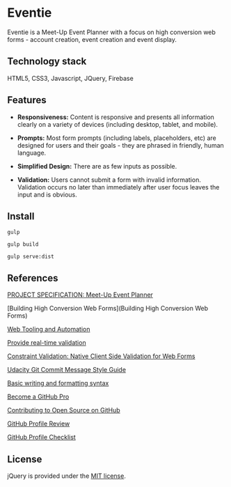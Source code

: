 # Eventie 
Eventie is a Meet-Up Event Planner with a focus on high conversion web forms - account creation, event creation and event display.

## Technology stack
HTML5, CSS3, Javascript, JQuery, Firebase

## Features
- **Responsiveness:** Content is responsive and presents all information clearly on a variety of devices (including desktop, tablet, and mobile).

- **Prompts:** Most form prompts (including labels, placeholders, etc) are designed for users and their goals - they are phrased in friendly, human language.

- **Simplified Design:** There are as few inputs as possible.

- **Validation:** Users cannot submit a form with invalid information. Validation occurs no later than immediately after user focus leaves the input and is obvious.


## Install
```
gulp

gulp build

gulp serve:dist
```

## References
[PROJECT SPECIFICATION: Meet-Up Event Planner](https://review.udacity.com/?_ga=1.109568326.294826294.1463452248#!/rubrics/109/view)

[Building High Conversion Web Forms](Building High Conversion Web Forms)

[Web Tooling and Automation](https://classroom.udacity.com/nanodegrees/nd802/parts/8021345401/modules/555574864975462/lessons/5555748649239847/concepts/55243086020923)

[Provide real-time validation](https://developers.google.com/web/fundamentals/design-and-ui/input/forms/provide-real-time-validation?hl=en#show-feedback-in-real-time)

[Constraint Validation: Native Client Side Validation for Web Forms](http://www.html5rocks.com/en/tutorials/forms/constraintvalidation/)

[Udacity Git Commit Message Style Guide](http://udacity.github.io/git-styleguide/)

[Basic writing and formatting syntax](https://help.github.com/articles/basic-writing-and-formatting-syntax/)

[Become a GitHub Pro](http://blog.udacity.com/2015/06/become-github-pro.html?_ga=1.64497132.294826294.1463452248)

[Contributing to Open Source on GitHub](https://guides.github.com/activities/contributing-to-open-source/)

[GitHub Profile Review](https://review.udacity.com/?_ga=1.33931874.294826294.1463452248#!/rubrics/52/view)

[GitHub Profile Checklist](https://docs.google.com/document/d/1a9AKnNyqfGgdQV5ohPCN5H9ntnEUhMptWMwVBWURCN0/pub?embedded=true)

## License
jQuery is provided under the [MIT license](https://tldrlegal.com/license/mit-license).
